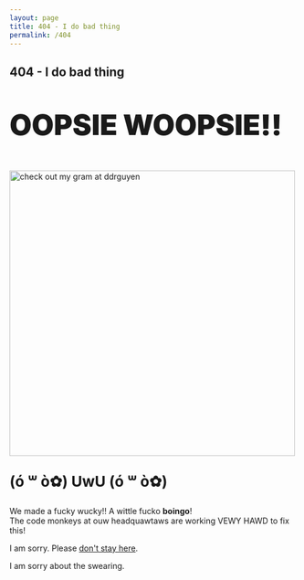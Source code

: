 ```yaml
---
layout: page
title: 404 - I do bad thing
permalink: /404
---
```


<div class="page404">
    <h2>404 - I do bad thing</h2>
    <p style="font-weight:900;font-size:50px">OOPSIE WOOPSIE!!</p>
    <a href="{{ site.baseurl }}/">
        <img  src="{{ site.baseurl }}/images/404.png" alt="check out my gram at ddrguyen"   style="width: 500px;"/>
    </a>

<p class="page404" style="font-weight:700;font-size: 26px;">(ó ꒳ ò✿)   UwU   (ó ꒳ ò✿)</p> 
<p class="page404">

We made a fucky wucky!! A wittle fucko <b>boingo</b>!  <br>
The code monkeys at ouw headquawtaws are working VEWY HAWD to fix this!  
</p>

<p class="page404">
I am sorry. Please <a href="{{ site.baseurl }}/">don't stay here</a>.   
</p>

<p class="page404">
I am sorry about the swearing.
</p>
</div>
